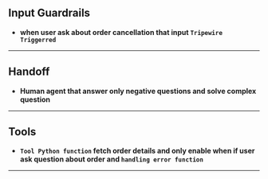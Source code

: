 ## Input Guardrails 
* __when user ask about order cancellation that input ``Tripewire Triggerred``__

-----------

## Handoff
* __Human agent that answer only negative questions and solve complex question__

------------

## Tools
* __``Tool Python function`` fetch order details and only enable when if user ask question about order and ``handling error function``__

-----------







